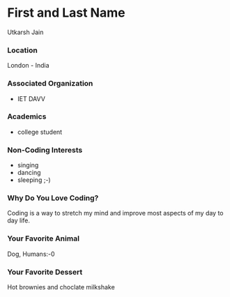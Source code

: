 # First and Last Name
Utkarsh Jain
### Location
London - India

### Associated Organization
- IET DAVV

### Academics
- college student

### Non-Coding Interests
- singing
- dancing
- sleeping ;-)

### Why Do You Love Coding?
Coding is a way to stretch my mind and improve most aspects of my day to day life. 

### Your Favorite Animal
Dog, Humans:-0

### Your Favorite Dessert
Hot brownies and choclate milkshake